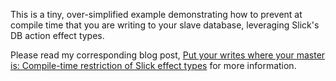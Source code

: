This is a tiny, over-simplified example demonstrating how to prevent at compile time that you are writing to your slave database, leveraging Slick's DB action effect types.

Please read my corresponding blog post, [Put your writes where your master is: Compile-time restriction of Slick effect types](http://localhost:4000/blog/2015/06/21/put-your-writes-where-your-master-is-compile-time-restriction-of-slick-effect-types.html) for more information.
